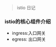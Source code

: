 <!--
 * @Author: hammercui
 * @Date: 2020-06-24 10:41:05
 * @LastEditors: hammercui
 * @LastEditTime: 2020-06-24 14:00:33
 * @FilePath: /wel-istio/README.md
 * @Description: markdown
--> 

>istio 日记

### istio的核心组件介绍




* ingress:入口网关
* egress: 出口网关

